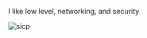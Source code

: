 I like low level, networking, and security 

![sicp](https://raw.githubusercontent.com/cat-milk/Anime-Girls-Holding-Programming-Books/master/SICP/Kanna_Kamui_Finds_SICP.jpg)

